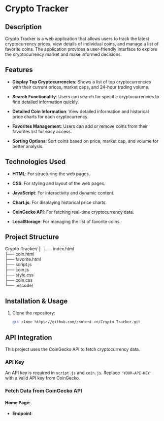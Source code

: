 # Crypto Tracker

## Description

Crypto Tracker is a web application that allows users to track the latest cryptocurrency prices, view details of individual coins, and manage a list of favorite coins. The application provides a user-friendly interface to explore the cryptocurrency market and make informed decisions.

## Features

- **Display Top Cryptocurrencies**: Shows a list of top cryptocurrencies with their current prices, market caps, and 24-hour trading volume.
  
- **Search Functionality**: Users can search for specific cryptocurrencies to find detailed information quickly.
  
- **Detailed Coin Information**: View detailed information and historical price charts for each cryptocurrency.
  
- **Favorites Management**: Users can add or remove coins from their favorites list for easy access.
  
- **Sorting Options**: Sort coins based on price, market cap, and volume for better analysis.

## Technologies Used

- **HTML**: For structuring the web pages.
  
- **CSS**: For styling and layout of the web pages.
  
- **JavaScript**: For interactivity and dynamic content.
  
- **Chart.js**: For displaying historical price charts.
  
- **CoinGecko API**: For fetching real-time cryptocurrency data.
  
- **LocalStorage**: For managing the list of favorite coins.

## Project Structure
Crypto-Tracker/
│
├── index.html          
├── coin.html           
├── favorite.html       
├── script.js           
├── coin.js             
├── style.css          
├── coin.css           
└── .vscode/            
## Installation & Usage

1. Clone the repository:
   ```bash
   git clone https://github.com/content-cn/Crypto-Tracker.git
   ```
## API Integration

This project uses the CoinGecko API to fetch cryptocurrency data.

### API Key

An API key is required in `script.js` and `coin.js`. Replace `'YOUR-API-KEY'` with a valid API key from CoinGecko.

### Fetch Data from CoinGecko API

#### Home Page:

- **Endpoint**:
